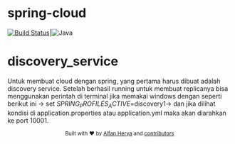 # spring-cloud
[![Build Status](https://travis-ci.org/codecentric/springboot-sample-app.svg?branch=master)](https://travis-ci.org/codecentric/springboot-sample-app)|![Java](https://img.shields.io/badge/Java-v1.8-orange.svg)
# discovery_service
Untuk membuat cloud dengan spring, yang pertama harus dibuat adalah discovery service. Setelah berhasil running untuk membuat replicanya bisa menggunakan perintah di terminal jika memakai windows dengan seperti berikut ini -> set $SPRING_PROFILES_ACTIVE$=discovery1-> dan jika dilihat kondisi di application.properties atau application.yml maka akan diarahkan ke port 10001.



<div align="center">
  <sub>Built with ❤︎ by <a href="https://twitter.com/alfanheru">Alfan Herya</a> and <a href="https://github.com/Spring-Boot-Framework/Spring-Boot-Application-Template/graphs/contributors">contributors</a>
</div>

